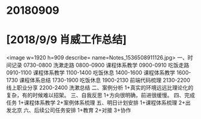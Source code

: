 # 20180909

# [2018/9/9 肖威工作总结]
<image w=1920 h=909 describe= name=Notes_1536508911126.jpg>
一、时间记录
0730-0800 洗漱走路
0800-0900 课程体系教学
0900-0910 吃饭走路
0910-1100 课程体系教学
1100-1400 吃饭休息
1400-1600 课程体系教学
1600-1730 课程体系总结
1730-1900 吃饭休息
1900-2130 前端代码梳理
2130-2200 线上职业分享
2200-2400 洗漱总结
二、案例分析
1+真实的环境远远比理论化的复杂，有的时候难以招架。
三、自我反思
1+方向很明确，前进很缓慢。
四、完成任务
1+课程体系教学
2+案例体系梳理
五、明日计划安排
1+课程体系梳理
2+出发北京
六、后续公司任务安排
1+教育 2+对接 3+协作

